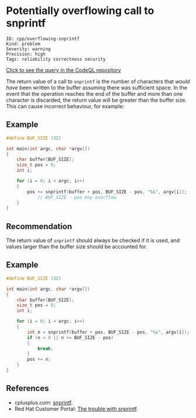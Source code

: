 # Potentially overflowing call to snprintf

```
ID: cpp/overflowing-snprintf
Kind: problem
Severity: warning
Precision: high
Tags: reliability correctness security

```
[Click to see the query in the CodeQL repository](https://github.com/github/codeql/tree/main/cpp/ql/src/Likely%20Bugs/Format/SnprintfOverflow.ql)

The return value of a call to `snprintf` is the number of characters that *would have* been written to the buffer assuming there was sufficient space. In the event that the operation reaches the end of the buffer and more than one character is discarded, the return value will be greater than the buffer size. This can cause incorrect behaviour, for example:


## Example

```cpp
#define BUF_SIZE (32)

int main(int argc, char *argv[])
{
	char buffer[BUF_SIZE];
	size_t pos = 0;
	int i;

	for (i = 0; i < argc; i++)
	{
		pos += snprintf(buffer + pos, BUF_SIZE - pos, "%s", argv[i]);
			// BUF_SIZE - pos may overflow
	}
}

```

## Recommendation
The return value of `snprintf` should always be checked if it is used, and values larger than the buffer size should be accounted for.


## Example

```cpp
#define BUF_SIZE (32)

int main(int argc, char *argv[])
{
	char buffer[BUF_SIZE];
	size_t pos = 0;
	int i;

	for (i = 0; i < argc; i++)
	{
		int n = snprintf(buffer + pos, BUF_SIZE - pos, "%s", argv[i]);
		if (n < 0 || n >= BUF_SIZE - pos)
		{
			break;
		}
		pos += n;
	}
}

```

## References
* cplusplus.com: [snprintf](http://www.cplusplus.com/reference/cstdio/snprintf/).
* Red Hat Customer Portal: [The trouble with snprintf](https://access.redhat.com/blogs/766093/posts/1976193).